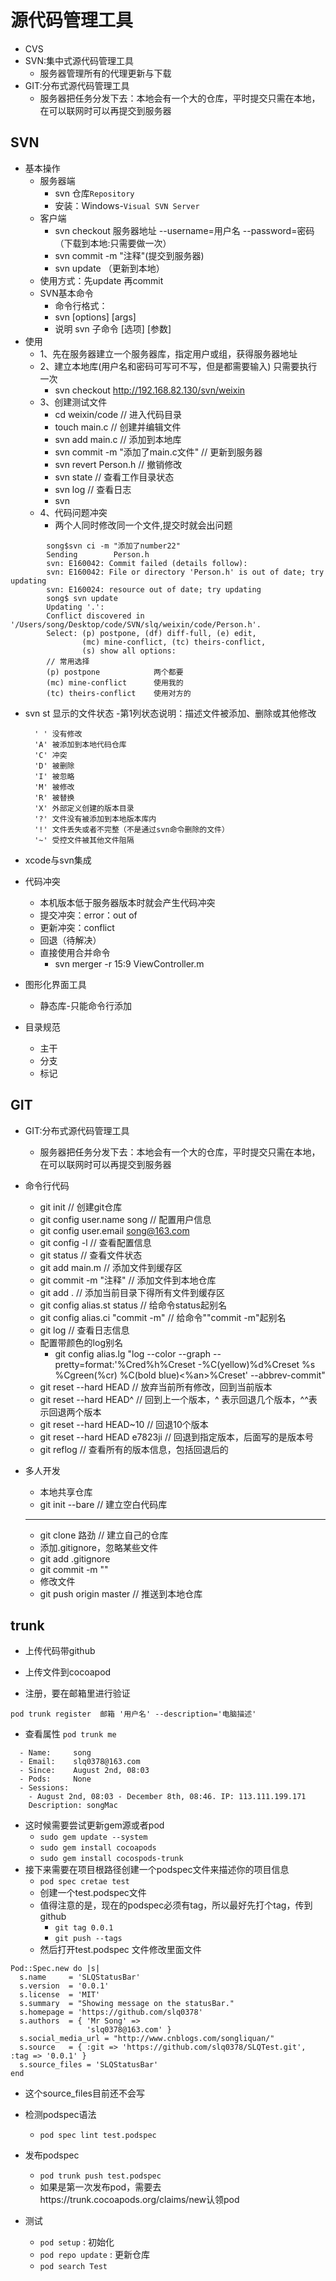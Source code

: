 # 源代码管理工具
- CVS
- SVN:集中式源代码管理工具
	- 服务器管理所有的代理更新与下载
- GIT:分布式源代码管理工具
	- 服务器把任务分发下去：本地会有一个大的仓库，平时提交只需在本地，在可以联网时可以再提交到服务器
## SVN
- 基本操作
	- 服务器端
		- svn 仓库`Repository`
		- 安装：Windows-`Visual SVN Server`
	- 客户端
		- svn checkout 服务器地址 --username=用户名 --password=密码（下载到本地:只需要做一次）
		- svn commit -m "注释"(提交到服务器)
		- svn update （更新到本地）
	- 使用方式：先update 再commit
	- SVN基本命令
		- 命令行格式：
		- svn <subcommand> [options] [args]
		- 说明 svn 子命令 [选项] [参数]
- 使用
	- 1、先在服务器建立一个服务器库，指定用户或组，获得服务器地址
	- 2、建立本地库(用户名和密码可写可不写，但是都需要输入) 只需要执行一次
		- svn checkout http://192.168.82.130/svn/weixin
	- 3、创建测试文件
		- cd weixin/code // 进入代码目录
		- touch main.c // 创建并编辑文件
		- svn add main.c // 添加到本地库
		- svn commit -m "添加了main.c文件" // 更新到服务器
		- svn revert Person.h // 撤销修改
		- svn state // 查看工作目录状态
		- svn log // 查看日志
		- svn
	- 4、代码问题冲突
		- 两个人同时修改同一个文件,提交时就会出问题

```
		song$svn ci -m "添加了number22"
		Sending        Person.h
		svn: E160042: Commit failed (details follow):
		svn: E160042: File or directory 'Person.h' is out of date; try updating
		svn: E160024: resource out of date; try updating
		song$ svn update
		Updating '.':
		Conflict discovered in '/Users/song/Desktop/code/SVN/slq/weixin/code/Person.h'.
		Select: (p) postpone, (df) diff-full, (e) edit,
		        (mc) mine-conflict, (tc) theirs-conflict,
		        (s) show all options:
		// 常用选择
		(p) postpone            两个都要
		(mc) mine-conflict      使用我的
		(tc) theirs-conflict    使用对方的
```
- svn st 显示的文件状态
	-第1列状态说明：描述文件被添加、删除或其他修改

		' ' 没有修改
		'A' 被添加到本地代码仓库
		'C' 冲突
		'D' 被删除
		'I' 被忽略
		'M' 被修改
		'R' 被替换
		'X' 外部定义创建的版本目录
		'?' 文件没有被添加到本地版本库内
		'!' 文件丢失或者不完整（不是通过svn命令删除的文件）
		'~' 受控文件被其他文件阻隔

- xcode与svn集成
- 代码冲突
	- 本机版本低于服务器版本时就会产生代码冲突
	- 提交冲突：error：out of
	- 更新冲突：conflict
	- 回退（待解决）
	- 直接使用合并命令
		- svn merger -r 15:9 ViewController.m
- 图形化界面工具

	- 静态库-只能命令行添加
- 目录规范
	- 主干
	- 分支
	- 标记


## GIT
- GIT:分布式源代码管理工具
	- 服务器把任务分发下去：本地会有一个大的仓库，平时提交只需在本地，在可以联网时可以再提交到服务器
- 命令行代码
	- git init // 创建git仓库
	- git config user.name song // 配置用户信息
	- git config user.email song@163.com
	- git config -l // 查看配置信息
	- git status // 查看文件状态
	- git add main.m // 添加文件到缓存区
	- git commit -m "注释" // 添加文件到本地仓库
	- git add . // 添加当前目录下得所有文件到缓存区
	- git config alias.st status // 给命令status起别名
	- git config alias.ci "commit -m" // 给命令""commit -m"起别名
	- git log // 查看日志信息
	- 配置带颜色的log别名
		- git config alias.lg "log --color --graph --pretty=format:'%Cred%h%Creset -%C(yellow)%d%Creset %s %Cgreen(%cr) %C(bold blue)<%an>%Creset' --abbrev-commit"
	- git reset --hard HEAD // 放弃当前所有修改，回到当前版本
	- git reset --hard HEAD^ // 回到上一个版本，^ 表示回退几个版本，^^表示回退两个版本
	- git reset --hard HEAD~10 // 回退10个版本
	- git reset --hard HEAD e7823ji // 回退到指定版本，后面写的是版本号
	- git reflog // 查看所有的版本信息，包括回退后的

- 多人开发
	- 本地共享仓库
	- git init --bare // 建立空白代码库
    - ---------------
	- git clone 路劲 // 建立自己的仓库
	- 添加.gitignore，忽略某些文件
	- git add .gitignore
	- git commit -m ""
	- 修改文件
	- git push origin master // 推送到本地仓库


## trunk


- 上传代码带github


- 上传文件到cocoapod
- 注册，要在邮箱里进行验证

`pod trunk register  邮箱 '用户名' --description='电脑描述'`

- 查看属性 `pod trunk me`

```objc
  - Name:     song
  - Email:    slq0378@163.com
  - Since:    August 2nd, 08:03
  - Pods:     None
  - Sessions:
    - August 2nd, 08:03 - December 8th, 08:46. IP: 113.111.199.171
    Description: songMac
```
- 这时候需要尝试更新gem源或者pod
	* `sudo gem update --system`
	* `sudo gem install cocoapods`
	* `sudo gem install cocospods-trunk`
- 接下来需要在项目根路径创建一个podspec文件来描述你的项目信息
	* `pod spec cretae test`
    * 创建一个test.podspec文件
    * 值得注意的是，现在的podspec必须有tag，所以最好先打个tag，传到github
    	* `git tag 0.0.1`
    	* `git push --tags`
    * 然后打开test.podspec 文件修改里面文件

```objc
Pod::Spec.new do |s|
  s.name     = 'SLQStatusBar'
  s.version  = '0.0.1'
  s.license  = 'MIT'
  s.summary  = "Showing message on the statusBar."
  s.homepage = 'https://github.com/slq0378'
  s.authors  = { 'Mr Song' =>
                 'slq0378@163.com' }
  s.social_media_url = "http://www.cnblogs.com/songliquan/"
  s.source   = { :git => 'https://github.com/slq0378/SLQTest.git', :tag => '0.0.1' }
  s.source_files = 'SLQStatusBar'
end
```
- 这个source_files目前还不会写

- 检测podspec语法
    * `pod spec lint test.podspec`


- 发布podspec
    * `pod trunk push test.podspec`
    * 如果是第一次发布pod，需要去https://trunk.cocoapods.org/claims/new认领pod

- 测试
    * `pod setup` : 初始化
    * `pod repo update` : 更新仓库
    * `pod search Test`



